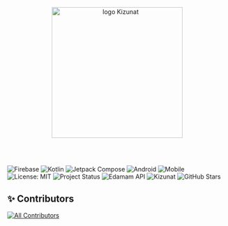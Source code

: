 <div align="center">
  <img src="https://github.com/user-attachments/assets/5c21e032-24e0-4f91-b9fc-c11be4dfa20d" alt="logo Kizunat" width="300"/>
</div>
<br>
<br>


##
![Firebase](https://img.shields.io/badge/Firebase-FFCA28?logo=firebase&logoColor=black&style=for-the-badge) ![Kotlin](https://img.shields.io/badge/Kotlin-7F52FF?logo=kotlin&logoColor=white&style=for-the-badge) ![Jetpack Compose](https://img.shields.io/badge/Jetpack%20Compose-4285F4?logo=android&logoColor=white&style=for-the-badge) 
![Android](https://img.shields.io/badge/Android-3DDC84?logo=android&logoColor=white&style=for-the-badge) ![Mobile](https://img.shields.io/badge/Platform-Android%20Only-blue?style=for-the-badge&logo=google) ![License: MIT](https://img.shields.io/badge/License-MIT-green.svg?style=for-the-badge) ![Project Status](https://img.shields.io/badge/Status-Active-success?style=for-the-badge) ![Edamam API](https://img.shields.io/badge/Edamam%20API-00C851?style=for-the-badge&logo=leaflet&logoColor=white)  ![Kizunat](https://img.shields.io/badge/Kizunat-Salud%20y%20Nutrici%C3%B3n-6BBF59?style=for-the-badge&logo=leaflet&logoColor=white) ![GitHub Stars](https://img.shields.io/github/stars/AlejandroEleazar/Kizunat?style=for-the-badge&logo=github)

## ✨ Contributors

[![All Contributors](https://img.shields.io/github/all-contributors/AlejandroEleazar/Kizunat?color=ee8449&style=flat-square)](#-contributors)

<!-- ALL-CONTRIBUTORS-LIST:START - Do not remove or modify this section -->
<!-- prettier-ignore-start -->
<!-- markdownlint-disable -->

<!-- markdownlint-restore -->
<!-- prettier-ignore-end -->

<!-- ALL-CONTRIBUTORS-LIST:END -->


